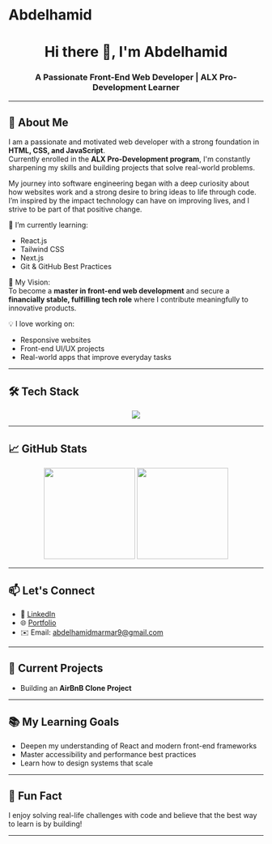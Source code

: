 # Abdelhamid
<h1 align="center">Hi there 👋, I'm Abdelhamid</h1>
<h3 align="center">A Passionate Front-End Web Developer | ALX Pro-Development Learner</h3>

---

## 🚀 About Me

I am a passionate and motivated web developer with a strong foundation in **HTML, CSS, and JavaScript**.  
Currently enrolled in the **ALX Pro-Development program**, I'm constantly sharpening my skills and building projects that solve real-world problems.

My journey into software engineering began with a deep curiosity about how websites work and a strong desire to bring ideas to life through code. I’m inspired by the impact technology can have on improving lives, and I strive to be part of that positive change.

🌱 I’m currently learning:  
- React.js  
- Tailwind CSS  
- Next.js  
- Git & GitHub Best Practices  

🎯 My Vision:  
To become a **master in front-end web development** and secure a **financially stable, fulfilling tech role** where I contribute meaningfully to innovative products.

💡 I love working on:  
- Responsive websites  
- Front-end UI/UX projects  
- Real-world apps that improve everyday tasks  

---

## 🛠️ Tech Stack

<div align="center">
  <img src="https://skillicons.dev/icons?i=html,css,js,react,github" />
</div>

---

## 📈 GitHub Stats

<div align="center">
  <img height="180em" src="https://github-readme-stats.vercel.app/api?username=DarkHero792&show_icons=true&theme=default" />
  <img height="180em" src="https://github-readme-stats.vercel.app/api/top-langs/?username=DarkHero792r&layout=compact&theme=default" />
</div>

---

## 📫 Let's Connect

- 💼 [LinkedIn](https://www.linkedin.com/in/abdelhamid-marmar-562205325/)
- 🌐 [Portfolio](https://portfolio792.unaux.com/?i=1)
- ✉️ Email: abdelhamidmarmar9@gmail.com

---

## 🔭 Current Projects

- Building an **AirBnB Clone Project** 

---

## 📚 My Learning Goals

- Deepen my understanding of React and modern front-end frameworks  
- Master accessibility and performance best practices  
- Learn how to design systems that scale

---

## 🧠 Fun Fact

I enjoy solving real-life challenges with code and believe that the best way to learn is by building!

---


